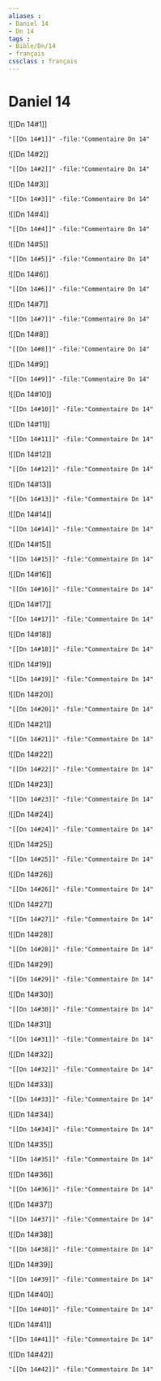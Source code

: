 ```yaml
---
aliases : 
- Daniel 14
- Dn 14
tags : 
- Bible/Dn/14
- français
cssclass : français
---
```


# Daniel 14

![[Dn 14#1]]

```query
"[[Dn 14#1]]" -file:"Commentaire Dn 14"
```

![[Dn 14#2]]

```query
"[[Dn 14#2]]" -file:"Commentaire Dn 14"
```

![[Dn 14#3]]

```query
"[[Dn 14#3]]" -file:"Commentaire Dn 14"
```

![[Dn 14#4]]

```query
"[[Dn 14#4]]" -file:"Commentaire Dn 14"
```

![[Dn 14#5]]

```query
"[[Dn 14#5]]" -file:"Commentaire Dn 14"
```

![[Dn 14#6]]

```query
"[[Dn 14#6]]" -file:"Commentaire Dn 14"
```

![[Dn 14#7]]

```query
"[[Dn 14#7]]" -file:"Commentaire Dn 14"
```

![[Dn 14#8]]

```query
"[[Dn 14#8]]" -file:"Commentaire Dn 14"
```

![[Dn 14#9]]

```query
"[[Dn 14#9]]" -file:"Commentaire Dn 14"
```

![[Dn 14#10]]

```query
"[[Dn 14#10]]" -file:"Commentaire Dn 14"
```

![[Dn 14#11]]

```query
"[[Dn 14#11]]" -file:"Commentaire Dn 14"
```

![[Dn 14#12]]

```query
"[[Dn 14#12]]" -file:"Commentaire Dn 14"
```

![[Dn 14#13]]

```query
"[[Dn 14#13]]" -file:"Commentaire Dn 14"
```

![[Dn 14#14]]

```query
"[[Dn 14#14]]" -file:"Commentaire Dn 14"
```

![[Dn 14#15]]

```query
"[[Dn 14#15]]" -file:"Commentaire Dn 14"
```

![[Dn 14#16]]

```query
"[[Dn 14#16]]" -file:"Commentaire Dn 14"
```

![[Dn 14#17]]

```query
"[[Dn 14#17]]" -file:"Commentaire Dn 14"
```

![[Dn 14#18]]

```query
"[[Dn 14#18]]" -file:"Commentaire Dn 14"
```

![[Dn 14#19]]

```query
"[[Dn 14#19]]" -file:"Commentaire Dn 14"
```

![[Dn 14#20]]

```query
"[[Dn 14#20]]" -file:"Commentaire Dn 14"
```

![[Dn 14#21]]

```query
"[[Dn 14#21]]" -file:"Commentaire Dn 14"
```

![[Dn 14#22]]

```query
"[[Dn 14#22]]" -file:"Commentaire Dn 14"
```

![[Dn 14#23]]

```query
"[[Dn 14#23]]" -file:"Commentaire Dn 14"
```

![[Dn 14#24]]

```query
"[[Dn 14#24]]" -file:"Commentaire Dn 14"
```

![[Dn 14#25]]

```query
"[[Dn 14#25]]" -file:"Commentaire Dn 14"
```

![[Dn 14#26]]

```query
"[[Dn 14#26]]" -file:"Commentaire Dn 14"
```

![[Dn 14#27]]

```query
"[[Dn 14#27]]" -file:"Commentaire Dn 14"
```

![[Dn 14#28]]

```query
"[[Dn 14#28]]" -file:"Commentaire Dn 14"
```

![[Dn 14#29]]

```query
"[[Dn 14#29]]" -file:"Commentaire Dn 14"
```

![[Dn 14#30]]

```query
"[[Dn 14#30]]" -file:"Commentaire Dn 14"
```

![[Dn 14#31]]

```query
"[[Dn 14#31]]" -file:"Commentaire Dn 14"
```

![[Dn 14#32]]

```query
"[[Dn 14#32]]" -file:"Commentaire Dn 14"
```

![[Dn 14#33]]

```query
"[[Dn 14#33]]" -file:"Commentaire Dn 14"
```

![[Dn 14#34]]

```query
"[[Dn 14#34]]" -file:"Commentaire Dn 14"
```

![[Dn 14#35]]

```query
"[[Dn 14#35]]" -file:"Commentaire Dn 14"
```

![[Dn 14#36]]

```query
"[[Dn 14#36]]" -file:"Commentaire Dn 14"
```

![[Dn 14#37]]

```query
"[[Dn 14#37]]" -file:"Commentaire Dn 14"
```

![[Dn 14#38]]

```query
"[[Dn 14#38]]" -file:"Commentaire Dn 14"
```

![[Dn 14#39]]

```query
"[[Dn 14#39]]" -file:"Commentaire Dn 14"
```

![[Dn 14#40]]

```query
"[[Dn 14#40]]" -file:"Commentaire Dn 14"
```

![[Dn 14#41]]

```query
"[[Dn 14#41]]" -file:"Commentaire Dn 14"
```

![[Dn 14#42]]

```query
"[[Dn 14#42]]" -file:"Commentaire Dn 14"
```


